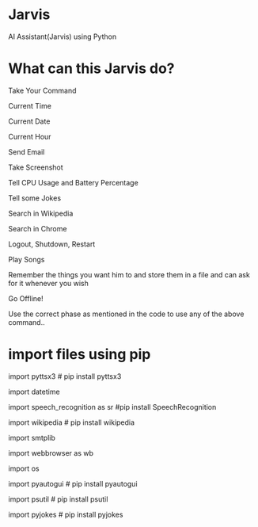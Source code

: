 # Jarvis
AI Assistant(Jarvis) using Python

# What can this Jarvis do?
Take Your Command

Current Time

Current Date

Current Hour

Send Email

Take Screenshot

Tell CPU Usage and Battery Percentage

Tell some Jokes

Search in Wikipedia

Search in Chrome

Logout, Shutdown, Restart

Play Songs

Remember the things you want him to and store them in a file and can ask for it whenever you wish

Go Offline!

Use the correct phase as mentioned in the code to use any of the above command..


# import files using pip
import pyttsx3 # pip install pyttsx3

import datetime

import speech_recognition as sr #pip install SpeechRecognition

import wikipedia # pip install wikipedia

import smtplib

import webbrowser as wb 

import os

import pyautogui # pip install pyautogui

import psutil # pip install psutil

import pyjokes # pip install pyjokes
